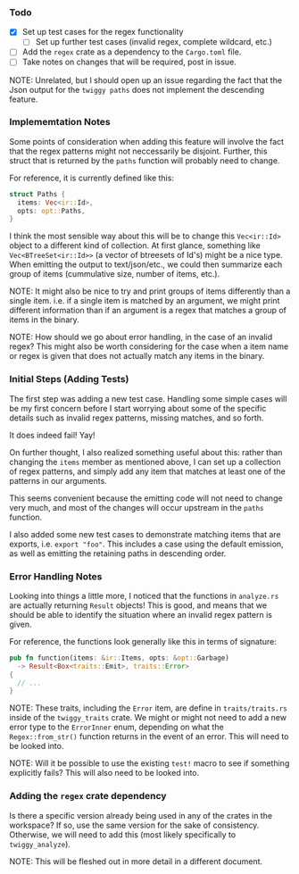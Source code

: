 
### Todo

- [x] Set up test cases for the regex functionality
  - [ ] Set up further test cases (invalid regex, complete wildcard, etc.)
- [ ] Add the `regex` crate as a dependency to the `Cargo.toml` file.
- [ ] Take notes on changes that will be required, post in issue.

NOTE: Unrelated, but I should open up an issue regarding the fact that the
      Json output for the `twiggy paths` does not implement the descending
      feature.

### Implememtation Notes

Some points of consideration when adding this feature will involve the fact
that the regex patterns might not neccessarily be disjoint. Further, this
struct that is returned by the `paths` function will probably need to change.

For reference, it is currently defined like this:

```rust
struct Paths {
  items: Vec<ir::Id>,
  opts: opt::Paths,
}
```

I think the most sensible way about this will be to change this `Vec<ir::Id>`
object to a different kind of collection. At first glance, something like
`Vec<BTreeSet<ir::Id>>` (a vector of btreesets of Id's) might be a nice type.
When emitting the output to text/json/etc., we could then summarize each
group of items (cummulative size, number of items, etc.).

NOTE: It might also be nice to try and print groups of items differently
      than a single item. i.e. if a single item is matched by an argument,
      we might print different information than if an argument is a regex
      that matches a group of items in the binary.

NOTE: How should we go about error handling, in the case of an invalid regex?
      This might also be worth considering for the case when a item name or
      regex is given that does not actually match any items in the binary.

### Initial Steps (Adding Tests)

The first step was adding a new test case. Handling some simple cases will be
my first concern before I start worrying about some of the specific details
such as invalid regex patterns, missing matches, and so forth.

It does indeed fail! Yay!

On further thought, I also realized something useful about this:
rather than changing the `items` member as mentioned above, I can set up a
collection of regex patterns, and simply add any item that matches at least
one of the patterns in our arguments.

This seems convenient because the emitting code will not need to change very
much, and most of the changes will occur upstream in the `paths` function.

I also added some new test cases to demonstrate matching items that are
exports, i.e. `export "foo"`. This includes a case using the default emission,
as well as emitting the retaining paths in descending order.

### Error Handling Notes

Looking into things a little more, I noticed that the functions in `analyze.rs`
are actually returning `Result` objects! This is good, and means that we should
be able to identify the situation where an invalid regex pattern is given.

For reference, the functions look generally like this in terms of signature:

```rust
pub fn function(items: &ir::Items, opts: &opt::Garbage)
  -> Result<Box<traits::Emit>, traits::Error>
{
  // ...
}
```

NOTE: These traits, including the `Error` item, are define in
`traits/traits.rs` inside of the `twiggy_traits` crate. We might or might
not need to add a new error type to the `ErrorInner` enum, depending on
what the `Regex::from_str()` function returns in the event of an error.
This will need to be looked into.

NOTE: Will it be possible to use the existing `test!` macro to see if something
explicitly fails? This will also need to be looked into.

### Adding the `regex` crate dependency

Is there a specific version already being used in any of the crates in the
workspace? If so, use the same version for the sake of consistency. Otherwise,
we will need to add this (most likely specifically to `twiggy_analyze`).

NOTE: This will be fleshed out in more detail in a different document.


